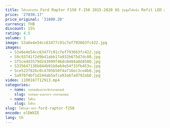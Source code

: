 ```yaml
---
title: ไฟรถสําหรับ Ford Raptor F150 F-150 2015-2020 US รุ่นชุดไฟหน้า Refit LED เลนส์ DRL ด้านหน้าโคมไฟอุปกรณ์เสริมอัตโนมัติ
price: '27030.17'
price_original: '31800.20'
currency: THB
discount: 15%
rating: 4.5
volume: 1
image: S3a6e4e54cc63477c91c7ef793663fc422.jpg
images:
  - S3a6e4e54cc63477c91c7ef793663fc422.jpg
  - S9c93741f2d9b41abb17a932b675d7dc08.jpg
  - Sf5cedd3579d243999f46dc0404a8d458Q.jpg
  - S335647136b844b91b8e64e54f33fb453u.jpg
  - Sce522f826c0c4705b50f4a716ec3ce4bQ.jpg
  - Sa970f4bf1d244ab5afca93a6fad792abD.jpg
video: 1100167712913.mp4
categories:
  - name: รถยนต์และรถจักรยานยนต์
    slug: รถยนต-และรถจ-กรยานยนต
  - name: ไฟรถ
    slug: ไฟรถ
slug: ไฟรถส-าหร-ford-raptor-f150
encode: olDWXIE
lang: th
---
```

  